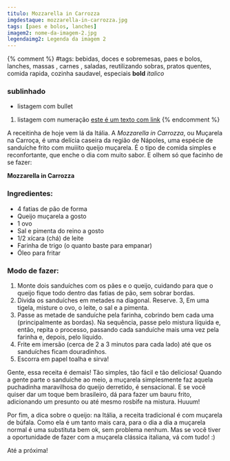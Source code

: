 ```yaml
---
titulo: Mozzarella in Carrozza
imgdestaque: mozzarella-in-carrozza.jpg
tags: [paes e bolos, lanches]
imagem2: nome-da-imagem-2.jpg
legendaimg2: Legenda da imagem 2
---
```

{% comment %}
#tags: bebidas, doces e sobremesas, paes e bolos, lanches, massas , carnes , saladas, reutilizando sobras, pratos quentes, comida rapida, cozinha saudavel, especiais
**bold**
*italico*
### sublinhado
* listagem com bullet
1. listagem com numeração
[este é um texto com link](https://www.enderecodolink.com)
{% endcomment %}

A receitinha de hoje vem lá da Itália. A *Mozzarella in Carrozza*, ou Muçarela na Carroça, é uma delícia caseira da região de Nápoles, uma espécie de sanduíche frito com muiiito queijo muçarela. É o tipo de comida simples e reconfortante, que enche o dia com muito sabor. E olhem só que facinho de se fazer:

**Mozzarella in Carrozza**

### Ingredientes: 

* 4 fatias de pão de forma
* Queijo muçarela a gosto
* 1 ovo
* Sal e pimenta do reino a gosto
* 1/2 xícara (chá) de leite
* Farinha de trigo (o quanto baste para empanar)
* Óleo para fritar

### Modo de fazer:

1. Monte dois sanduíches com os pães e o queijo, cuidando para que o queijo fique todo dentro das fatias de pão, sem sobrar bordas. 
2. Divida os sanduíches em metades na diagonal. Reserve.
3, Em uma tigela, misture o ovo, o leite, o sal e a pimenta. 
4. Passe as metade de sanduíche pela farinha, cobrindo bem cada uma (principalmente as bordas). Na sequência, passe pelo mistura líquida e, então, repita o processo, passando cada sanduíche mais uma vez pela farinha e, depois, pelo líquido. 
5. Frite em imersão (cerca de 2 a 3 minutos para cada lado) até que os sanduíches ficam douradinhos. 
6. Escorra em papel toalha e sirva!

Gente, essa receita é demais! Tão simples, tão fácil e tão deliciosa! Quando a gente parte o sanduíche ao meio, a muçarela simplesmente faz aquela puchadinha maravilhosa do queijo derretido, é sensacional. E se você quiser dar um toque bem brasileiro, dá para fazer um bauru frito, adicionando um presunto ou até mesmo rosbife na mistura. Huuum!

Por fim, a dica sobre o queijo: na Itália, a receita tradicional é com muçarela de búfala. Como ela é um tanto mais cara, para o dia a dia a muçarela normal é uma substituta bem ok, sem problema nenhum. Mas se você tiver a oportunidade de fazer com a muçarela clássica italiana, vá com tudo! :)

Até a próxima!